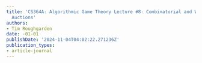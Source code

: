 ```yaml
---
title: 'CS364A: Algorithmic Game Theory Lecture #8: Combinatorial and Wireless Spectrum
  Auctions'
authors:
- Tim Roughgarden
date: -01-01
publishDate: '2024-11-04T04:02:22.271236Z'
publication_types:
- article-journal
---
```

